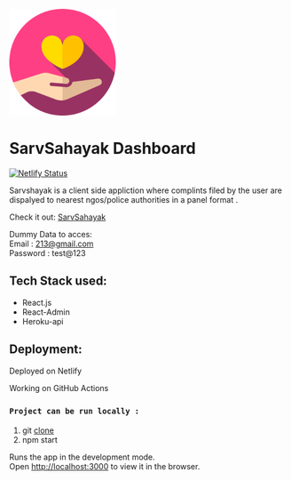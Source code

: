 ![Logo](/src/photos/logo192.png)

# SarvSahayak Dashboard

[![Netlify Status](https://api.netlify.com/api/v1/badges/ef16a4f0-6517-4370-9ff6-b591f8e9ea10/deploy-status)](https://app.netlify.com/sites/ngosarvsahayak/deploys)

Sarvshayak is a client side appliction where complints filed by the user are dispalyed to nearest ngos/police authorities in a panel format .


Check it out: [SarvSahayak](https://ngosarvsahayak.netlify.app/#/login)

Dummy Data to acces:\
Email : 213@gmail.com\
Password : test@123

## Tech Stack used:

* React.js
* React-Admin
* Heroku-api
  
## Deployment:
   
   Deployed on Netlify
   
   Working on GitHub Actions
   
### `Project can be run locally :`

1. git [clone](https://github.com/SarvSahayak/SarvSahayak-NGOApp.git)
2. npm start
   
Runs the app in the development mode.\
Open [http://localhost:3000](http://localhost:3000) to view it in the browser.

